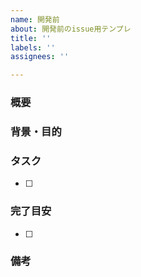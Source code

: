 ```yaml
---
name: 開発前
about: 開発前のissue用テンプレ
title: ''
labels: ''
assignees: ''

---
```


### 概要


### 背景・目的


### タスク
- [ ] 

### 完了目安
- [ ] 

### 備考

